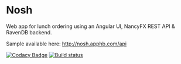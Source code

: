 Nosh
====

Web app for lunch ordering using an Angular UI, NancyFX REST API & RavenDB backend.

Sample available here: http://nosh.apphb.com/api

[![Codacy Badge](https://api.codacy.com/project/badge/Grade/89590a21a73e437a85ede01ad5134324)](https://app.codacy.com/manual/brianbolger/Nosh?utm_source=github.com&utm_medium=referral&utm_content=brianbolger/Nosh&utm_campaign=Badge_Grade_Dashboard)
[![Build status](https://ci.appveyor.com/api/projects/status/q4tik9xtnn8hqbjj/branch/master)](https://ci.appveyor.com/project/brianbolger/nosh/branch/master)
